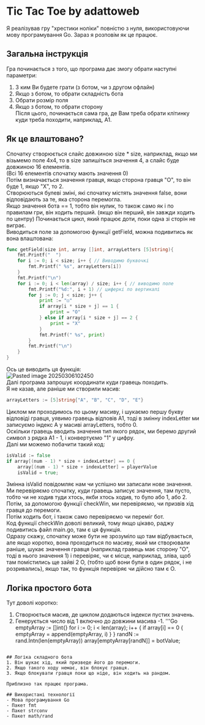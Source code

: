 # Tic Tac Toe by adattoweb
Я реалізував гру "хрестики ноліки" повністю з нуля, використовуючи мову програмування Go. Зараз я розповім як це працює.  
## Загальна інструкція
Гра починається з того, що програма дає змогу обрати наступні параметри:  
1. З ким Ви будете грати (з ботом, чи з другом офлайн)  
2. Якщо з ботом, то обрати складність бота  
3. Обрати розмір поля  
4. Якщо з ботом, то обрати сторону  
Після цього, починається сама гра, де Вам треба обрати клітинку куди треба походити, наприклад, A1.  

## Як це влаштовано?
Спочатку створюється слайс довжиною size * size, наприклад, якщо ми візьмемо поле 4x4, то в size запишіться значення 4, а слайс буде довжиною 16 елементів.  
(Всі 16 елементів спочатку мають значення 0)  
Потім визначається значення гравця, якщо сторона гравця "O", то він буде 1, якщо "X", то 2.  
Створюються булеві зміні, які спочатку містять значення false, вони відповідають за те, яка сторона перемогла.  
Якщо значення бота == 1, тобто він нулик, то також само як і по правилам гри, він ходить перший. (якщо він перший, він завжди ходить по центру)
Починається цикл, який працює доти, поки одна зі сторін не виграє.  
Виводиться поле за допомогою функції getField, можна подивитись як вона влаштована:  
```Go
func getField(size int, array []int, arrayLetters [5]string){
    fmt.Printf("  ")
    for i := 0; i < size; i++ { // Виводимо буквочкі
        fmt.Printf(" %s", arrayLetters[i])
    }
    fmt.Printf("\n")
    for i := 0; i < len(array) / size; i++ { // виводимо поле
        fmt.Printf("%d:", i + 1) // циферкі по вертикалі
        for j := 0; j < size; j++ {
            print := "◻"
            if array[i * size + j] == 1 {
                print = "O"
            } else if array[i * size + j] == 2 {
	            print = "X"
            }
            fmt.Printf(" %s", print)
        }
        fmt.Printf("\n")
    }
}
```
Ось це виводить ця функція:  
![Pasted image 20250306102450](https://github.com/user-attachments/assets/118dfc86-30ed-44f3-be61-6b602b9af009)  
Далі програма запрошує координати куди гравець походить.  
Я не казав, але раніше ми створили масив:  
```Go
arrayLetters := [5]string{"A", "B", "C", "D", "E"}
```
Циклом ми проходимось по цьому масиву, і шукаємо першу букву відповіді гравця, уявимо гравець відповів A1, тоді в змінну indexLetter ми записуємо індекс A у масиві arrayLetters, тобто 0.  
Оскільки гравець вводить значення тип якого рядок, ми беремо другий символ з рядка A1 - 1, і конвертуємо "1" у цифру.  
Далі ми можемо побачити такий код:  
```go
isValid := false
if array[(num - 1) * size + indexLetter] == 0 {
	array[(num - 1) * size + indexLetter] = playerValue
    isValid = true;
```

Змінна isValid повідомляє нам чи успішно ми записали нове значення.  
Ми перевіряємо спочатку, куди гравець записує значення, там пусто, тобто чи не ходив туди хтось, якби хтось ходив, то було або 1, або 2.  
Потім, за допомогою функції checkWin, ми перевіряємо, чи призвів хід гравця до перемоги.  
Потім ходить бот, і також само перевіряємо чи переміг бот.  
Код функції checkWin доволі великий, тому якщо цікаво, раджу подивитись файл main.go, там є ця функція.  
Одразу скажу, спочатку може бути не зрозуміло що там відбувається, але якщо коротко, вона проходиться по масиву, який ми створювали раніше, шукає значення гравця (наприклад гравець має сторону "O", тоді в нього значення 1) і перевіряє, чи є місце, наприклад, зліва, щоб там помістились ще зайві 2 O, (тобто щоб вони були в один рядок, і не розривались), якщо так, то функція перевіряє чи дійсно там є O.  

## Логіка простого бота
Тут доволі коротко:
1. Створюється масив, де циклом додаються індекси пустих значень.
2. Генерується число від 1 включно до довжини масива -1.
'''Go
emptyArray := []int{}
for i := 0; i < len(array); i++ {
	if array[i] == 0 {
		emptyArray = append(emptyArray, i)
	}
}
randN := rand.Intn(len(emptyArray))
array[emptyArray[randN]] = botValue;
```

## Логіка складного бота
1. Він шукає хід, який призведе його до перемоги.
2. Якщо такого ходу немає, він блокує гравця.
3. Якщо блокувати гравця поки що ніде, він ходить на рандом.

Приблизно так працює програма.  

## Використані технології
- Мова програмування Go
- Пакет fmt
- Пакет strconv
- Пакет math/rand

